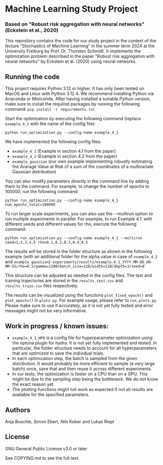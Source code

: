 # Machine Learning Study Project
### Based on "Robust risk aggregation with neural networks" (Eckstein et al., 2020)

This repository contains the code for our study project in the context of the lecture "Stochastics of Machine Learning" in the summer term 2024 at the University Freiburg by Prof. Dr. Thorsten Schmidt.
It implements the optimization problem described in the paper "Robust risk aggregation with neural networks" by Eckstein et al. (2020) using neural networks.

## Running the code
This project requires Python 3.12 or higher. It has only been tested on MacOS and Linux with Python 3.12.4. We recommend installing Python via Anaconda or Miniconda.
After having installed a suitable Python version, make sure to install the required packages by running the following command:
```pip install -r requirements.txt```

Start the optimization by executing the following command (replace `example_4_1` with the name of the config file):

```python run_optimization.py --config-name example_4_1```

We have implemented the following config files:
- `example_4_1` (Example in section 4.1 from the paper)
- `example_4_2` (Example in section 4.2 from the paper)
- `example_gaussian` (our own example implementing robustly estimating the Avarage Value at Risk of a sum of the coordinates of a multivariate Gaussian distribution) 

You can also modify parameters directly in the command line by adding them to the command. For example, to change the number of epochs to 100000, run the following command:

```python run_optimization.py --config-name example_4_1 num_epochs_total=100000```

To run larger scale experiments, you can also use the --multirun option to run multiple experiments in parallel. For example, to run Example 4.1. with different seeds and different values for rho, execute the following command:

```python run_optimization.py --config-name example_4_1 --multirun seed=1,2,3,4,5 rho=0.1,0.2,0.3,0.4,0.5```

The results will be stored in the folder structure as shown in the following example (with an additional folder for the alpha value in case of `example_4_2` and `example_gaussian`):
```experiments/results/example_4_1_YYYY-MM-DD_HH-MM-SS/rho=0.5/gamma=1280/batch_size=128/width=128/depth=3/seed=0```

This structure can be adjusted as needed in the config files. The test and training trajectories are stored in the `results_test.csv` and `results_train.csv` files respectively.

The results can be visualized using the functions `plot_fixed_epoch()` and `plot_epochs()` in `plots.py`. For example usage, please refer to `run_plots.py`. Please make sure to use it accurately, as it is not yet fully tested and error messages might not be very informative. 

## Work in progress / known issues:
- `example_4_1_HPO` is a config file for hyperparameter optimization using the optuna plugin for hydra. It is not yet fully implemented and tested. In particular, the folder structure needs to account for all hyperparameters that are optimized to save the individual trials.
- In each optimization step, the batch is sampled from the given distribution. It would probably be more efficient to sample (a very large batch) once, save that and then reuse it across different experiments.
- In our tests, the optimization is faster on a CPU than on a GPU. This might be due to the sampling step being the bottleneck. We do not know the exact reason yet.
- The plotting functions might not work as expected if not all results are available for the specified parameters.

## Authors
Anja Buschle, Simon Ebert, Nils Kober and Lukas Riepl

## License
GNU General Public License v3.0 or later

See COPYING.md to see the full text.
